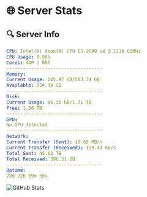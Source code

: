 # 🌐 Server Stats
## 🔍 Server Info
```yaml
CPU: Intel(R) Xeon(R) CPU E5-2699 v4 @ 1230.65MHz
CPU Usage: 0.90%
Cores: 44P | 88T
-----------------------------------
Memory:
Current Usage: 145.97 GB/503.74 GB
Available: 354.34 GB
-----------------------------------
Disk:
Current Usage: 66.35 GB/1.71 TB
Free: 1.56 TB
-----------------------------------
GPU:
No GPU detected
-----------------------------------
Network:
Current Transfer (Sent): 18.69 MB/s
Current Transfer (Received): 119.42 KB/s
Total Sent: 45.62 TB
Total Received: 396.31 GB
-----------------------------------
Uptime:
28d 22h 59m 58s
```
![GitHub Stats](https://img.shields.io/badge/Updated-2025-04-05_20:22:47-blue)